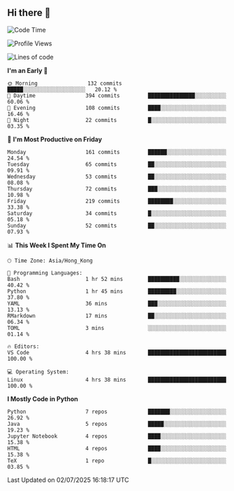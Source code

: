 ## Hi there 👋

<!--
**gessiegulugulu/gessiegulugulu** is a ✨ _special_ ✨ repository because its `README.md` (this file) appears on your GitHub profile.

Here are some ideas to get you started:

- 🔭 I’m currently working on ...
- 🌱 I’m currently learning ...
- 👯 I’m looking to collaborate on ...
- 🤔 I’m looking for help with ...
- 💬 Ask me about ...
- 📫 How to reach me: ...
- 😄 Pronouns: ...
- ⚡ Fun fact: ...
-->

<!--START_SECTION:waka-->
![Code Time](http://img.shields.io/badge/Code%20Time-484%20hrs%2033%20mins-blue)

![Profile Views](http://img.shields.io/badge/Profile%20Views-0-blue)

![Lines of code](https://img.shields.io/badge/From%20Hello%20World%20I%27ve%20Written-3.6%20million%20lines%20of%20code-blue)

**I'm an Early 🐤** 

```text
🌞 Morning                132 commits         █████░░░░░░░░░░░░░░░░░░░░   20.12 % 
🌆 Daytime                394 commits         ███████████████░░░░░░░░░░   60.06 % 
🌃 Evening                108 commits         ████░░░░░░░░░░░░░░░░░░░░░   16.46 % 
🌙 Night                  22 commits          █░░░░░░░░░░░░░░░░░░░░░░░░   03.35 % 
```
📅 **I'm Most Productive on Friday** 

```text
Monday                   161 commits         ██████░░░░░░░░░░░░░░░░░░░   24.54 % 
Tuesday                  65 commits          ██░░░░░░░░░░░░░░░░░░░░░░░   09.91 % 
Wednesday                53 commits          ██░░░░░░░░░░░░░░░░░░░░░░░   08.08 % 
Thursday                 72 commits          ███░░░░░░░░░░░░░░░░░░░░░░   10.98 % 
Friday                   219 commits         ████████░░░░░░░░░░░░░░░░░   33.38 % 
Saturday                 34 commits          █░░░░░░░░░░░░░░░░░░░░░░░░   05.18 % 
Sunday                   52 commits          ██░░░░░░░░░░░░░░░░░░░░░░░   07.93 % 
```


📊 **This Week I Spent My Time On** 

```text
🕑︎ Time Zone: Asia/Hong_Kong

💬 Programming Languages: 
Bash                     1 hr 52 mins        ██████████░░░░░░░░░░░░░░░   40.42 % 
Python                   1 hr 45 mins        █████████░░░░░░░░░░░░░░░░   37.80 % 
YAML                     36 mins             ███░░░░░░░░░░░░░░░░░░░░░░   13.13 % 
RMarkdown                17 mins             ██░░░░░░░░░░░░░░░░░░░░░░░   06.34 % 
TOML                     3 mins              ░░░░░░░░░░░░░░░░░░░░░░░░░   01.14 % 

🔥 Editors: 
VS Code                  4 hrs 38 mins       █████████████████████████   100.00 % 

💻 Operating System: 
Linux                    4 hrs 38 mins       █████████████████████████   100.00 % 
```

**I Mostly Code in Python** 

```text
Python                   7 repos             ███████░░░░░░░░░░░░░░░░░░   26.92 % 
Java                     5 repos             █████░░░░░░░░░░░░░░░░░░░░   19.23 % 
Jupyter Notebook         4 repos             ████░░░░░░░░░░░░░░░░░░░░░   15.38 % 
HTML                     4 repos             ████░░░░░░░░░░░░░░░░░░░░░   15.38 % 
TeX                      1 repo              █░░░░░░░░░░░░░░░░░░░░░░░░   03.85 % 
```




 Last Updated on 02/07/2025 16:18:17 UTC
<!--END_SECTION:waka-->

